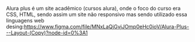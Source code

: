 Alura plus é um site acadêmico (cursos alura), onde o foco do curso era CSS, HTML, sendo assim um site não responsivo mas sendo utilizado essa linguagens
web desing:https://www.figma.com/file/MNxLaQjGvjJOmp0eHc0ioV/Alura-Plus---Layout-(Copy)?node-id=0%3A1

